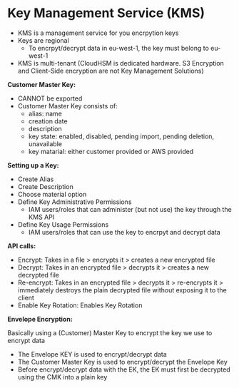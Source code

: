 # Key Management Service (KMS)

- KMS is a management service for you encrpytion keys
- Keys are regional
  - To encrpyt/decrypt data in eu-west-1, the key must belong to eu-west-1
- KMS is multi-tenant (CloudHSM is dedicated hardware. S3 Encryption and Client-Side encryption are not Key Management Solutions)

**Customer Master Key:**

- CANNOT be exported
- Customer Master Key consists of:
  - alias: name
  - creation date
  - description
  - key state: enabled, disabled, pending import, pending deletion, unavailable
  - key matarial: either customer provided or AWS provided

**Setting up a Key:**

- Create Alias
- Create Description
- Choose material option
- Define Key Administrative Permissions
  - IAM users/roles that can administer (but not use) the key through the KMS API
- Define Key Usage Permissions
  - IAM users/roles that can use the key to encrpyt and decrypt data

**API calls:**

- Encrypt: Takes in a file > encrypts it > creates a new encrypted file
- Decrypt: Takes in an encrypted file > decrypts it > creates a new decrypted file
- Re-encrypt: Takes in an encrypted file > decrypts it > re-encrypts it > immediately destroys the plain decrypted file without exposing it to the client
- Enable Key Rotation: Enables Key Rotation

**Envelope Encryption:**

Basically using a (Customer) Master Key to encrypt the key we use to encrypt data

- The Envelope KEY is used to encrypt/decrypt data
- The Customer Master Key is used to encrypt/decrypt the Envelope Key
- Before encrypt/decrypt data with the EK, the EK must first be decrypted using the CMK into a plain key
